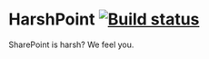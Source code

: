 # HarshPoint [![Build status](https://ci.appveyor.com/api/projects/status/1955dwot4tdrx564/branch/development?svg=true)](https://ci.appveyor.com/project/HarshPoint/harshpoint/branch/development)

SharePoint is harsh? We feel you.
